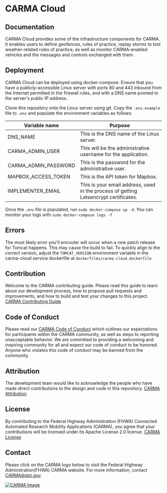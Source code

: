 # CARMA Cloud

## Documentation
CARMA Cloud provides some of the infrastructure components for CARMA. It enables users to define geofences, rules of practice, replay storms to test weather-related rules of practice, as well as monitor CARMA-enabled vehicles and the messages and controls exchanged with them.

## Deployment

CARMA Cloud can be deployed using docker-compose.  Ensure that you have a publicly-accessible Linux server with ports 80 and 443 inbound from the Internet permitted in the firewall rules, and with a DNS name pointed to the server's public IP address.

Clone this repository onto the Linux server using git. Copy the `.env.example` file to `.env` and populate the environment variables as follows:


| Variable name        | Purpose                                                                              |
|----------------------|--------------------------------------------------------------------------------------|
| DNS_NAME             | This is the DNS name of the Linux server.                                            |
| CARMA_ADMIN_USER     | This will be the administrative username for the application.                        |
| CARMA_ADMIN_PASSWORD | This is the password for the administrative user.                                    |
| MAPBOX_ACCESS_TOKEN  | This is the API token for Mapbox.                                                    |
| IMPLEMENTER_EMAIL    | This is your email address, used in the process of getting Letsencrypt certificates. |

Once the `.env` file is populated, run `sudo docker-compose up -d`. You can monitor your logs with `sudo docker-compose logs -f`

## Errors

The most likely error you'll encouter will occur when a new patch release for Tomcat happens. This may cause the build to fail. To quickly align to the correct version, adjust the `TOMCAT_VERSION` environment variable in the carma-cloud service dockerfile at `dockerfiles/carma-cloud.dockerfile`

## Contribution
Welcome to the CARMA contributing guide. Please read this guide to learn about our development process, how to propose pull requests and improvements, and how to build and test your changes to this project. [CARMA Contributing Guide](Contributing.md) 

## Code of Conduct 
Please read our [CARMA Code of Conduct](Code_of_Conduct.md) which outlines our expectations for participants within the CARMA community, as well as steps to reporting unacceptable behavior. We are committed to providing a welcoming and inspiring community for all and expect our code of conduct to be honored. Anyone who violates this code of conduct may be banned from the community.

## Attribution
The development team would like to acknowledge the people who have made direct contributions to the design and code in this repository. [CARMA Attribution](ATTRIBUTION.md) 

## License
By contributing to the Federal Highway Administration (FHWA) Connected Automated Research Mobility Applications (CARMA), you agree that your contributions will be licensed under its Apache License 2.0 license. [CARMA License](<docs/License.md>) 

## Contact
Please click on the CARMA logo below to visit the Federal Highway Adminstration(FHWA) CARMA website. For more information, contact CARMA@dot.gov.

[![CARMA Image](docs/image/CARMA_icon2.png)](https://highways.dot.gov/research/research-programs/operations/CARMA)
